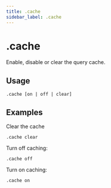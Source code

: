 ```yaml
---
title: .cache
sidebar_label: .cache
---
```



# .cache
Enable, disable or clear the query cache.

## Usage
```
.cache [on | off | clear]
```

## Examples 
Clear the cache  
```
.cache clear
```

Turn off caching:
```
.cache off
```

Turn on caching:
```
.cache on
```